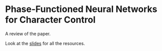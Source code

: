 # Phase-Functioned Neural Networks for Character Control

A review of the paper.

Look at the [slides](slides/) for all the resources.

